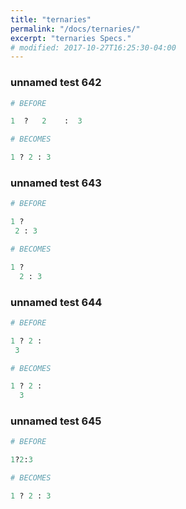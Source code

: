 ```yaml
---
title: "ternaries"
permalink: "/docs/ternaries/"
excerpt: "ternaries Specs."
# modified: 2017-10-27T16:25:30-04:00
---
```

### unnamed test 642
```ruby
# BEFORE

1  ?   2    :  3

```
```ruby
# BECOMES

1 ? 2 : 3

```
### unnamed test 643
```ruby
# BEFORE

1 ?
 2 : 3

```
```ruby
# BECOMES

1 ?
  2 : 3

```
### unnamed test 644
```ruby
# BEFORE

1 ? 2 :
 3

```
```ruby
# BECOMES

1 ? 2 :
  3

```
### unnamed test 645
```ruby
# BEFORE

1?2:3

```
```ruby
# BECOMES

1 ? 2 : 3
```
